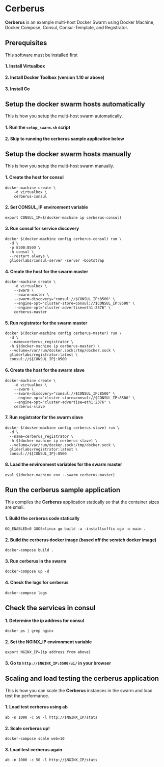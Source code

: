 # Cerberus

**Cerberus** is an example multi-host Docker Swarm using Docker Machine, Docker Compose, Consul, Consul-Template, and Registrator.

## Prerequisites
This software must be installed first

#### 1. Install Virtualbox
#### 2. Install Docker Toolbox (version 1.10 or above)
#### 3. Install Go

## Setup the docker swarm hosts automatically
This is how you setup the multi-host swarm automatically.

#### 1. Run the `setup_swarm.sh` script
#### 2. Skip to running the cerberus sample application below

## Setup the docker swarm hosts manually
This is how you setup the multi-host swarm manually.

#### 1. Create the host for consul
```
docker-machine create \
    -d virtualbox \
    cerberus-consul
```
#### 2. Set CONSUL_IP environment variable
```
export CONSUL_IP=$(docker-machine ip cerberus-consul)
```
#### 3. Run consul for service discovery
```
docker $(docker-machine config cerberus-consul) run \
  -d \
  -p 8500:8500 \
  -h consul \
  --restart always \
  gliderlabs/consul-server -server -bootstrap
```
#### 4. Create the host for the swarm master
```
docker-machine create \
    -d virtualbox \
    --swarm \
    --swarm-master \
    --swarm-discovery="consul://$CONSUL_IP:8500" \
    --engine-opt="cluster-store=consul://$CONSUL_IP:8500" \
    --engine-opt="cluster-advertise=eth1:2376" \
    cerberus-master
```
#### 5. Run registrator for the swarm master
```
docker $(docker-machine config cerberus-master) run \
  -d \
  --name=cerberus_registrator \
  -h $(docker-machine ip cerberus-master) \
  --volume=/var/run/docker.sock:/tmp/docker.sock \
  gliderlabs/registrator:latest \
  consul://${CONSUL_IP}:8500
```
#### 6. Create the host for the swarm slave
```
docker-machine create \
    -d virtualbox \
    --swarm \
    --swarm-discovery="consul://$CONSUL_IP:8500" \
    --engine-opt="cluster-store=consul://$CONSUL_IP:8500" \
    --engine-opt="cluster-advertise=eth1:2376" \
    cerberus-slave
```
#### 7. Run registrator for the swarm slave
```
docker $(docker-machine config cerberus-slave) run \
  -d \
  --name=cerberus_registrator \
  -h $(docker-machine ip cerberus-slave) \
  --volume=/var/run/docker.sock:/tmp/docker.sock \
  gliderlabs/registrator:latest \
  consul://${CONSUL_IP}:8500
```
#### 8. Load the environment variables for the swarm master
```
eval $(docker-machine env --swarm cerberus-master)
```
## Run the cerberus sample application
This compiles the **Cerberus** application statically so that the container sizes are small.

#### 1. Build the cerberus code statically
```
GO_ENABLED=0 GOOS=linux go build -a -installsuffix cgo -o main .
```
#### 2. Build the cerberus docker image (based off the scratch docker image)
```
docker-compose build .
```
#### 3. Run cerberus in the swarm
```
docker-compose up -d
```
#### 4. Check the logs for cerberus
```
docker-compose logs
```
## Check the services in consul
#### 1. Determine the ip address for consul
```
docker ps | grep nginx
```
#### 2. Set the NGINX_IP environment variable
```
export NGINX_IP=(ip address from above)
```
#### 3. Go to `http://$NGINX_IP:8500/ui/` in your browser
## Scaling and load testing the cerberus application
This is how you can scale the **Cerberus** instances in the swarm and load test the performance.

#### 1. Load test cerberus using ab
```
ab -n 1000 -c 50 -l http://$NGINX_IP/stats
```
#### 2. Scale cerberus up!
```
docker-compose scale web=10
```
#### 3. Load test cerberus again
```
ab -n 1000 -c 50 -l http://$NGINX_IP/stats
```
